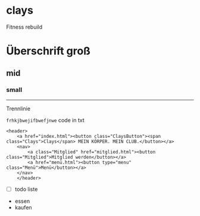 # clays
Fitness rebuild

# Überschrift groß
## mid
### small

--- 
Trennlinie

`frhkjbwejifbwefjnwe` code in txt

``` codeblock
<header>
    <a href="index.html"><button class="ClaysButton"><span class="Clays">Clays</span> MEIN KÖRPER. MEIN CLUB.</button></a> 
    <nav>
        <a class="Mitglied" href="mitglied.html"><button class="Mitglied">Mitglied werden</button></a> 
        <a href="menü.html"><button type="menu" class="Menü">Menü</button></a>
    </nav>
    </header>
```

- [ ] todo liste
- essen
- kaufen